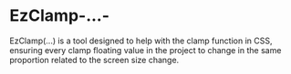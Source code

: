 # EzClamp-...-
EzClamp(...) is a tool designed to help with the clamp function in CSS, ensuring every clamp floating value in the project to change in the same proportion related to the screen size change.
